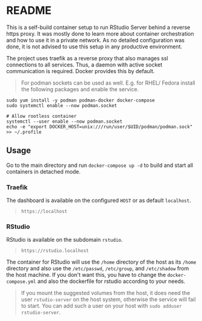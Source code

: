 # README

This is a self-build container setup to run RStudio Server behind a reverse
https proxy. It was mostly done to learn more about container orchestration and
how to use it in a private network. As no detailed configuration was done, it
is not advised to use this setup in any productive environment.

The project uses traefik as a reverse proxy that also manages ssl connections
to all services. Thus, a daemon with active socket communication is required.
Docker provides this by default.

> For podman sockets can be used as well. E.g. for RHEL/ Fedora install the
> following packages and enable the service.

```Shell script
sudo yum install -y podman podman-docker docker-compose
sudo systemctl enable --now podman.socket

# Allow rootless container
systemctl --user enable --now podman.socket
echo -e "export DOCKER_HOST=unix:///run/user/$UID/podman/podman.sock" >> ~/.profile
```

## Usage

Go to the main directory and run `docker-compose up -d` to build and start all
containers in detached mode.

### Traefik

The dashboard is available on the configured `HOST` or as default `localhost`.

> `https://localhost`

### RStudio

RStudio is available on the subdomain `rstudio`.

> `https://rstudio.localhost`

The container for RStudio will use the `/home` directory of the host as its
`/home` directory and also use the `/etc/passwd`, `/etc/group`, and
`/etc/shadow` from the host machine. If you don't want this, you have to
change the `docker-compose.yml` and also the dockerfile for rstudio according
to your needs.

> If you mount the suggested volumes from the host, it does need the user
> `rstudio-server` on the host system, otherwise the service will fail to start.
> You can add such a user on your host with `sudo adduser rstudio-server`.
